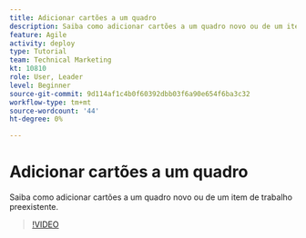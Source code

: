 ```yaml
---
title: Adicionar cartões a um quadro
description: Saiba como adicionar cartões a um quadro novo ou de um item de trabalho preexistente.
feature: Agile
activity: deploy
type: Tutorial
team: Technical Marketing
kt: 10810
role: User, Leader
level: Beginner
source-git-commit: 9d114af1c4b0f60392dbb03f6a90e654f6ba3c32
workflow-type: tm+mt
source-wordcount: '44'
ht-degree: 0%

---
```


# Adicionar cartões a um quadro

Saiba como adicionar cartões a um quadro novo ou de um item de trabalho preexistente.

>[!VIDEO](https://video.tv.adobe.com/v/346617)
